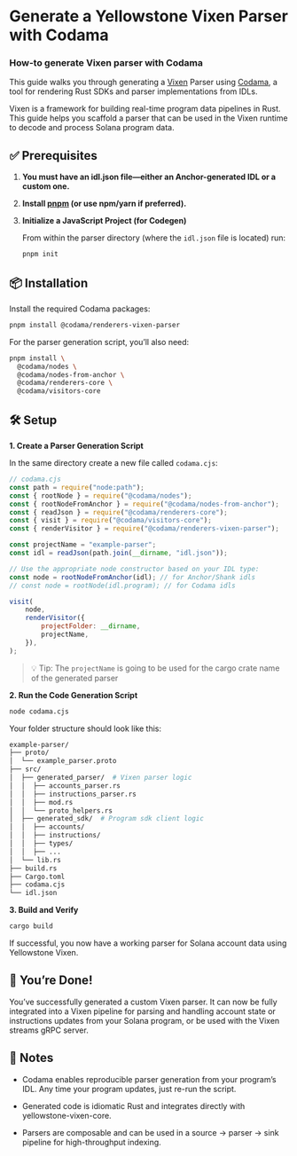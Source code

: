 # Generate a Yellowstone Vixen Parser with Codama
### How-to generate Vixen parser with Codama

This guide walks you through generating a [Vixen](https://github.com/rpcpool/yellowstone-vixen) Parser using [Codama](https://github.com/abklabs/codama), a tool for rendering Rust SDKs and parser implementations from IDLs.

Vixen is a framework for building real-time program data pipelines in Rust. This guide helps you scaffold a parser that can be used in the Vixen runtime to decode and process Solana program data.

## ✅ Prerequisites

1. **You must have an idl.json file—either an Anchor-generated IDL or a custom one.**

2. **Install [pnpm](https://pnpm.io/) (or use npm/yarn if preferred).**

3. **Initialize a JavaScript Project (for Codegen)**

    From within the parser directory (where the `idl.json` file is located) run:

    ```bash
    pnpm init
    ```

## 📦 Installation
Install the required Codama packages:

```bash
pnpm install @codama/renderers-vixen-parser
```

For the parser generation script, you’ll also need:

```bash
pnpm install \
  @codama/nodes \
  @codama/nodes-from-anchor \
  @codama/renderers-core \
  @codama/visitors-core
```

## 🛠 Setup

**1. Create a Parser Generation Script**

In the same directory create a new file called `codama.cjs`:

```javascript
// codama.cjs
const path = require("node:path");
const { rootNode } = require("@codama/nodes");
const { rootNodeFromAnchor } = require("@codama/nodes-from-anchor");
const { readJson } = require("@codama/renderers-core");
const { visit } = require("@codama/visitors-core");
const { renderVisitor } = require("@codama/renderers-vixen-parser");

const projectName = "example-parser";
const idl = readJson(path.join(__dirname, "idl.json"));

// Use the appropriate node constructor based on your IDL type:
const node = rootNodeFromAnchor(idl); // for Anchor/Shank idls
// const node = rootNode(idl.program); // for Codama idls

visit(
    node,
    renderVisitor({
        projectFolder: __dirname,
        projectName,
    }),
);
```

> 💡 Tip: The `projectName` is going to be used for the cargo crate name of the generated parser

**2. Run the Code Generation Script**

```bash
node codama.cjs
```
Your folder structure should look like this:
```bash
example-parser/
├── proto/
│  └── example_parser.proto
├── src/
│  ├── generated_parser/  # Vixen parser logic
│  │  ├── accounts_parser.rs
│  │  ├── instructions_parser.rs
│  │  ├── mod.rs
│  │  └── proto_helpers.rs
│  ├── generated_sdk/  # Program sdk client logic
│  │  ├── accounts/
│  │  ├── instructions/
│  │  ├── types/
│  │  ├── ...
│  └── lib.rs
├── build.rs
├── Cargo.toml
├── codama.cjs
└── idl.json
```

**3. Build and Verify**

```bash
cargo build
```
If successful, you now have a working parser for Solana account data using Yellowstone Vixen.

## 🎉 You’re Done!
You’ve successfully generated a custom Vixen parser. It can now be fully integrated into a Vixen pipeline for parsing and handling account state or instructions updates from your Solana program, or be used with the Vixen streams gRPC server.

## 🧠 Notes
- Codama enables reproducible parser generation from your program’s IDL. Any time your program updates, just re-run the script.

- Generated code is idiomatic Rust and integrates directly with yellowstone-vixen-core.

- Parsers are composable and can be used in a source → parser → sink pipeline for high-throughput indexing.